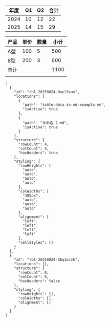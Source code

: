 <!-- table-id: tbl-20250824-9xel3vux -->

| 年度   | Q1  | Q2  | 合计  |
| ---- | --- | --- | --- |
| 2024 | 10  | 12  | 22  |
| 2025 | 14  | 15  | 29  |

<!-- table-id: tbl-20250824-9xel3vux -->

<!-- table-id: tbl-20250824-3hq1orzk -->

| 产品  | 单价  | 数量  | 小计   |
| --- | --- | --- | ---- |
| A型  | 100 | 5   | 500  |
| B型  | 200 | 3   | 600  |
| 总计  |     |     | 1100 |
|     |     |     |      |

<!-- table-id: tbl-20250824-3hq1orzk -->

```json:table-data
[
  {
    "id": "tbl-20250824-9xel3vux",
    "locations": [
      {
        "path": "table-data-in-md-example.md",
        "isActive": true
      },
      {
        "path": "未命名 2.md",
        "isActive": true
      }
    ],
    "structure": {
      "rowCount": 4,
      "colCount": 4,
      "hasHeaders": true
    },
    "styling": {
      "rowHeights": [
        "auto",
        "auto",
        "auto",
        "auto"
      ],
      "colWidths": [
        "305px",
        "auto",
        "auto",
        "auto"
      ],
      "alignment": [
        "left",
        "left",
        "left",
        "left"
      ],
      "cellStyles": []
    }
  },
  {
    "id": "tbl-20250824-3hq1orzk",
    "locations": [],
    "structure": {
      "rowCount": 0,
      "colCount": 0,
      "hasHeaders": false
    },
    "styling": {
      "rowHeights": [],
      "colWidths": [],
      "alignment": []
    }
  }
]
```